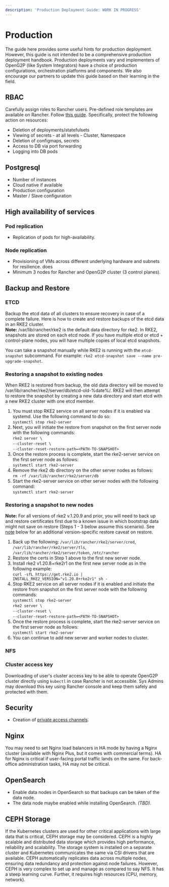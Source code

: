 ```yaml
---
description: 'Production Deployment Guide: WORK IN PROGRESS'
---
```


# Production

The guide here provides some useful hints for production deployment. However, this guide is not intended to be a comprehensive production deployment handbook. Production deployments vary and implementers of OpenG2P (like System Integrators) have a choice of production configurations, orchestration platforms and components. We also encourage our partners to update this guide based on their learning in the field.

## RBAC

Carefully assign roles to Rancher users. Pre-defined role templates are available on Rancher. Follow [this guide](https://ranchermanager.docs.rancher.com/how-to-guides/new-user-guides/authentication-permissions-and-global-configuration/manage-role-based-access-control-rbac/cluster-and-project-roles).  Specifically, protect the following action on resources:

* Deletion of deployments/statefulsets
* Viewing of secrets - at all levels - Cluster, Namespace
* Deletion of configmaps, secrets
* Access to DB via port forwarding
* Logging into DB pods

## Postgresql&#x20;

* Number of instances
* Cloud native if available
* Production configuration
* Master / Slave configuration

## High availability of services

### Pod replication

* Replication of pods for high-availability.

### Node replication

* Provisioning of VMs across different underlying hardware and subnets for resilience.  does
* Minimum 3 nodes for Rancher and OpenG2P cluster (3 control planes).

## Backup and Restore

### ETCD&#x20;

Backup the etcd data of all clusters to ensure recovery in case of a complete failure. Here is how to create and restore backups of the etcd data in an RKE2 cluster.\
**Note:** /var/lib/rancher/rke2 is the default data directory for rke2. In RKE2, snapshots are stored on each etcd node. If you have multiple etcd or etcd + control-plane nodes, you will have multiple copies of local etcd snapshots.

You can take a snapshot manually while RKE2 is running with the `etcd-snapshot` subcommand. For example: `rke2 etcd-snapshot save --name pre-upgrade-snapshot`.

### Restoring a snapshot to existing nodes

When RKE2 is restored from backup, the old data directory will be moved to /var/lib/rancher/rke2/server/db/etcd-old-%date%/. RKE2 will then attempt to restore the snapshot by creating a new data directory and start etcd with a new RKE2 cluster with one etcd member.

1. You must stop RKE2 service on all server nodes if it is enabled via systemd. Use the following command to do so:\
   `systemctl stop rke2-server`
2. Next, you will initiate the restore from snapshot on the first server node with the following commands:\
   `rke2 server \`\
   &#x20;   `--cluster-reset \`\
   &#x20;   `--cluster-reset-restore-path=<PATH-TO-SNAPSHOT>`
3. Once the restore process is complete, start the rke2-server service on the first server node as follows:\
   `systemctl start rke2-server`
4. Remove the rke2 db directory on the other server nodes as follows:\
   `rm -rf /var/lib/rancher/rke2/server/db`
5. Start the rke2-server service on other server nodes with the following command:\
   `systemctl start rke2-server`

### Restoring a snapshot to new nodes

**Note:** For all versions of rke2 v.1.20.9 and prior, you will need to back up and restore certificates first due to a known issue in which bootstrap data might not save on restore (Steps 1 - 3 below assume this scenario). See [note](https://docs.rke2.io/backup\_restore#other-notes-on-restoring-a-snapshot) below for an additional version-specific restore caveat on restore.

1. Back up the following: `/var/lib/rancher/rke2/server/cred`, `/var/lib/rancher/rke2/server/tls`, `/var/lib/rancher/rke2/server/token`, `/etc/rancher`
2. Restore the certs in Step 1 above to the first new server node.
3. Install rke2 v1.20.8+rke2r1 on the first new server node as in the following example:\
   `curl -sfL https://get.rke2.io | INSTALL_RKE2_VERSION="v1.20.8+rke2r1" sh -`
4. Stop RKE2 service on all server nodes if it is enabled and initiate the restore from snapshot on the first server node with the following commands:\
   `systemctl stop rke2-server`\
   `rke2 server \`\
   &#x20;   `--cluster-reset \`\
   &#x20;   `--cluster-reset-restore-path=<PATH-TO-SNAPSHOT>`
5. Once the restore process is complete, start the rke2-server service on the first server node as follows:\
   `systemctl start rke2-server`
6. You can continue to add new server and worker nodes to cluster.

### NFS&#x20;

### Cluster access key

Downloading of user's cluster access key to be able to operate OpenG2P cluster directly using `kubectl` in case Rancher is not accessible. Sys Admins may download this key using Rancher console and keep them safely and protected with them.

## Security

* Creation of [private access channels](deployment-guide/private-access-channel.md).

## Nginx

You may need to set Nginx load balancers in HA mode by having a Nginx cluster (available with Nginx Plus, but it comes with commercial terms).  HA for Nginx is critical if user-facing portal traffic lands on the same.  For back-office administration tasks, HA may not be critical.

## OpenSearch

* Enable data nodes in OpenSearch so that backups can be taken of the data node.
* The data node maybe enabled while installing OpenSearch. _(TBD)._

## CEPH Storage

If the Kubernetes clusters are used for other critical applications with large data that is critical, CEPH storage may be considered. CEPH is a highly scalable and distributed data storage which provides high performance, reliability and scalability.  The storage system is installed on a separate cluster and Kubernetes communicates the same via CSI drivers that are available. CEPH automatically replicates data across multiple nodes, ensuring data redundancy and protection against node failures. However,  CEPH is very complex to set up and manage as compared to say NFS.  It has a steep learning curve. Further, it requires high resources (CPU, memory, network).
